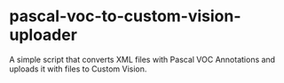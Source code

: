 # pascal-voc-to-custom-vision-uploader
A simple script that converts XML files with Pascal VOC Annotations and uploads it with files to Custom Vision.

